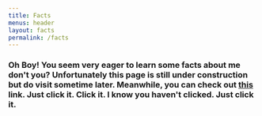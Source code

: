 ```yaml
---
title: Facts
menus: header
layout: facts
permalink: /facts
---
```


<h3> Oh Boy! You seem very eager to learn some facts about me don't you? Unfortunately this page is still under construction but do visit sometime later. Meanwhile, you can check out <a href="https://www.youtube.com/watch?v=dQw4w9WgXcQ" target="_blank">this </a>link. Just click it. Click it. I know you haven't clicked. Just click it.</h3>